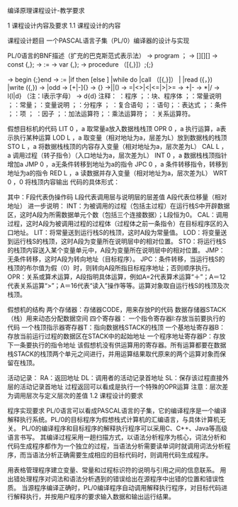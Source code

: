 编译原理课程设计-教学要求

1 课程设计内容及要求
1.1 课程设计的内容

课程设计题目
一个PASCAL语言子集（PL/0）编译器的设计与实现

PL/0语言的BNF描述（扩充的巴克斯范式表示法）
<prog> → program <id>；<block>
<block> → [<condecl>][<vardecl>][<proc>]<body>
<condecl> → const <const>{,<const>};
<const> → <id>:=<integer>
<vardecl> → var <id>{,<id>};
<proc> → procedure <id>（[<id>{,<id>}]）;<block>{;<proc>}
<body> → begin <statement>{;<statement>}end
<statement> → <id> := <exp>
|if <lexp> then <statement>[else <statement>]
|while <lexp> do <statement>
|call <id>（[<exp>{,<exp>}]）
|<body>
|read (<id>{，<id>})
|write (<exp>{,<exp>})
<lexp> → <exp> <lop> <exp>|odd <exp>
<exp> → [+|-]<term>{<aop><term>}
<term> → <factor>{<mop><factor>}
<factor>→<id>|<integer>|(<exp>)
<lop> → =|<>|<|<=|>|>=
<aop> → +|-
<mop> → *|/
<id> → l{l|d} （注：l表示字母）
<integer> → d{d}
注释：
<prog>：程序 ；<block>：块、程序体 ；<condecl>：常量说明 ；<const>：常量；<vardecl>：变量说明 ；<proc>：分程序 ； <body>：复合语句 ；<statement>：语句；<exp>：表达式 ；<lexp>：条件 ；<term>：项 ； <factor>：因子 ；<aop>：加法运算符；<mop>：乘法运算符； <lop>：关系运算符。

假想目标机的代码
LIT 0 ，a 取常量a放入数据栈栈顶
OPR 0 ，a 执行运算，a表示执行某种运算
LOD L ，a 取变量（相对地址为a，层差为L）放到数据栈的栈顶
STO L ，a 将数据栈栈顶的内容存入变量（相对地址为a，层次差为L）
CAL L ，a 调用过程（转子指令）（入口地址为a，层次差为L）
INT 0 ，a 数据栈栈顶指针增加a
JMP 0 ，a无条件转移到地址为a的指令
JPC 0 ，a 条件转移指令，转移到地址为a的指令
RED L ，a 读数据并存入变量（相对地址为a，层次差为L）
WRT 0 ，0 将栈顶内容输出
代码的具体形式：

其中：F段代表伪操作码
L段代表调用层与说明层的层差值
A段代表位移量（相对地址）
进一步说明：
INT：为被调用的过程（包括主过程）在运行栈S中开辟数据区，这时A段为所需数据单元个数（包括三个连接数据）；L段恒为0。
CAL：调用过程，这时A段为被调用过程的过程体（过程体之前一条指令）在目标程序区的入口地址。
LIT：将常量送到运行栈S的栈顶，这时A段为常量值。
LOD：将变量送到运行栈S的栈顶，这时A段为变量所在说明层中的相对位置。
STO：将运行栈S的栈顶内容送入某个变量单元中，A段为变量所在说明层中的相对位置。
JMP：无条件转移，这时A段为转向地址（目标程序）。
JPC：条件转移，当运行栈S的栈顶的布尔值为假（0）时，则转向A段所指目标程序地址；否则顺序执行。
OPR：关系或算术运算，A段指明具体运算，例如A=2代表算术运算“＋”；A＝12代表关系运算“>”；A＝16代表“读入”操作等等。运算对象取自运行栈S的栈顶及次栈顶。

假想机的结构
两个存储器：存储器CODE，用来存放P的代码
数据存储器STACK（栈）用来动态分配数据空间
四个寄存器：
一个指令寄存器I:存放当前要执行的代码
一个栈顶指示器寄存器T：指向数据栈STACK的栈顶
一个基地址寄存器B：存放当前运行过程的数据区在STACK中的起始地址
一个程序地址寄存器P：存放下一条要执行的指令地址
该假想机没有供运算用的寄存器。所有运算都要在数据栈STACK的栈顶两个单元之间进行，并用运算结果取代原来的两个运算对象而保留在栈顶。

活动记录：
RA：返回地址
DL：调用者的活动记录首地址
SL：保存该过程直接外层的活动记录首地址
过程返回可以看成是执行一个特殊的OPR运算
注意：层次差为调用层次与定义层次的差值
1.2 课程设计的要求

程序实现要求
PL/0语言可以看成PASCAL语言的子集，它的编译程序是一个编译解释执行系统。PL/0的目标程序为假想栈式计算机的汇编语言，与具体计算机无关。
PL/0的编译程序和目标程序的解释执行程序可以采用C、C++、Java等高级语言书写。
其编译过程采用一趟扫描方式，以语法分析程序为核心，词法分析和代码生成程序都作为一个独立的过程，当语法分析需要读单词时就调用词法分析程序，而当语法分析正确需要生成相应的目标代码时，则调用代码生成程序。

用表格管理程序建立变量、常量和过程标识符的说明与引用之间的信息联系。
用出错处理程序对词法和语法分析遇到的错误给出在源程序中出错的位置和错误性质。
当源程序编译正确时，PL/0编译程序自动调用解释执行程序，对目标代码进行解释执行，并按用户程序的要求输入数据和输出运行结果。
